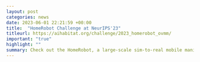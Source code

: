 ```yaml
---
layout: post
categories: news
date: 2023-06-01 22:21:59 +00:00
title:  "HomeRobot Challenge at NeurIPS'23"
titleurl: https://aihabitat.org/challenge/2023_homerobot_ovmm/
important: "true"
highlight: ""
summary: Check out the HomeRobot, a large-scale sim-to-real mobile manipulation challenge at <a href="https://twitter.com/NeurIPSConf?ref_src=twsrc%5Etfw">@NeurIPSConf</a> 2023! More details about the challenge <a href="https://twitter.com/viddivj/status/1671577895360425984?ref_src=twsrc%5Etfw">here</a>. You can submit to EvalAI <a href="https://eval.ai/web/challenges/challenge-page/2100/overview">here</a>. Our <a href="https://openreview.net/forum?id=b-cto-fetlz">paper</a> (accepted at CoRL 2023) shows RL and heuristic policies for sim to real transfer and identifies the challenges in the domain. <blockquote class="twitter-tweet" data-theme="light"><p lang="en" dir="ltr">Check out Home Robot Challenge <a href="https://twitter.com/NeurIPSConf?ref_src=twsrc%5Etfw">@NeurIPSConf</a> 2023! Let’s build robot policies for rearranging homes :) <a href="https://t.co/TA6WwceyQc">https://t.co/TA6WwceyQc</a></p>&mdash; Vidhi Jain (@viddivj) <a href="https://twitter.com/viddivj/status/1671577895360425984?ref_src=twsrc%5Etfw">June 21, 2023</a></blockquote> <script async src="https://platform.twitter.com/widgets.js" charset="utf-8"></script>
---
```

